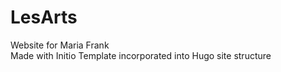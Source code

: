 # LesArts
Website for Maria Frank <br>
Made with Initio Template incorporated into Hugo site structure
